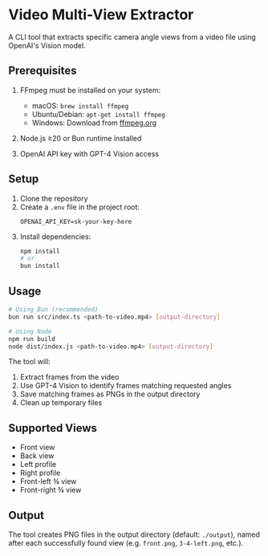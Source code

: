 # Video Multi-View Extractor

A CLI tool that extracts specific camera angle views from a video file using OpenAI's Vision model.

## Prerequisites

1. FFmpeg must be installed on your system:
   - macOS: `brew install ffmpeg`
   - Ubuntu/Debian: `apt-get install ffmpeg`
   - Windows: Download from [ffmpeg.org](https://ffmpeg.org)

2. Node.js ≥20 or Bun runtime installed

3. OpenAI API key with GPT-4 Vision access

## Setup

1. Clone the repository
2. Create a `.env` file in the project root:
   ```
   OPENAI_API_KEY=sk-your-key-here
   ```
3. Install dependencies:
   ```bash
   npm install
   # or
   bun install
   ```

## Usage

```bash
# Using Bun (recommended)
bun run src/index.ts <path-to-video.mp4> [output-directory]

# Using Node
npm run build
node dist/index.js <path-to-video.mp4> [output-directory]
```

The tool will:
1. Extract frames from the video
2. Use GPT-4 Vision to identify frames matching requested angles
3. Save matching frames as PNGs in the output directory
4. Clean up temporary files

## Supported Views

- Front view
- Back view
- Left profile
- Right profile
- Front-left ¾ view
- Front-right ¾ view

## Output

The tool creates PNG files in the output directory (default: `./output`), named after each successfully found view (e.g. `front.png`, `3-4-left.png`, etc.). 